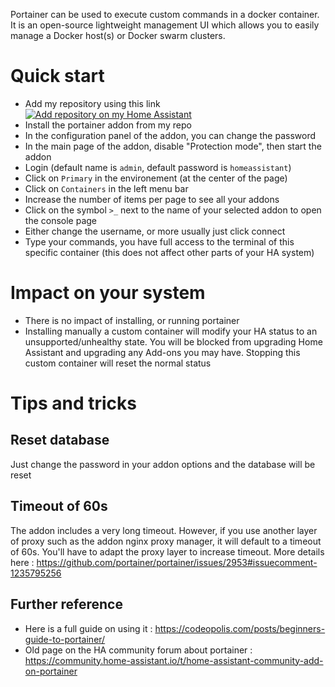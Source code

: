 Portainer can be used to execute custom commands in a docker container. It is an open-source lightweight management UI which allows you to easily manage a Docker host(s) or Docker swarm clusters.

# Quick start
- Add my repository using this link
[![Add repository on my Home Assistant][repository-badge]][repository-url]
- Install the portainer addon from my repo
- In the configuration panel of the addon, you can change the password
- In the main page of the addon, disable "Protection mode", then start the addon
- Login (default name is `admin`, default password is `homeassistant`)
- Click on `Primary` in the environement (at the center of the page)
- Click on `Containers` in the left menu bar
- Increase the number of items per page to see all your addons
- Click on the symbol `>_` next to the name of your selected addon to open the console page
- Either change the username, or more usually just click connect
- Type your commands, you have full access to the terminal of this specific container (this does not affect other parts of your HA system)

# Impact on your system
- There is no impact of installing, or running portainer
- Installing manually a custom container will modify your HA status to an unsupported/unhealthy state. You will be blocked from upgrading Home Assistant and upgrading any Add-ons you may have. Stopping this custom container will reset the normal status

# Tips and tricks

## Reset database
Just change the password in your addon options and the database will be reset

## Timeout of 60s
The addon includes a very long timeout. However, if you use another layer of proxy such as the addon nginx proxy manager, it will default to a timeout of 60s. You'll have to adapt the proxy layer to increase timeout. More details here : https://github.com/portainer/portainer/issues/2953#issuecomment-1235795256

## Further reference
- Here is a full guide on using it : https://codeopolis.com/posts/beginners-guide-to-portainer/
- Old page on the HA community forum about portainer : https://community.home-assistant.io/t/home-assistant-community-add-on-portainer

[repository-badge]: https://img.shields.io/badge/Add%20repository%20to%20my-Home%20Assistant-41BDF5?logo=home-assistant&style=for-the-badge
[repository-url]: https://my.home-assistant.io/redirect/supervisor_add_addon_repository/?repository_url=https%3A%2F%2Fgithub.com%2Falexbelgium%2Fhassio-addons
